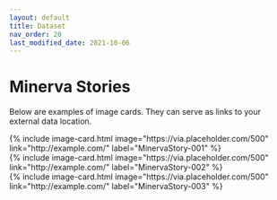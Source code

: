 ```yaml
---
layout: default
title: Dataset
nav_order: 20
last_modified_date: 2021-10-06
---
```


# Minerva Stories

Below are examples of image cards. They can serve as links to your external data location.

<div class="basic-grid three-column">

<div markdown="1">
{% include image-card.html 
    image="https://via.placeholder.com/500"
    link="http://example.com/"
    label="MinervaStory-001"
%}
</div>
<div markdown="1">
{% include image-card.html 
    image="https://via.placeholder.com/500"
    link="http://example.com/"
    label="MinervaStory-002"
%}
</div>
<div markdown="1">
{% include image-card.html 
    image="https://via.placeholder.com/500"
    link="http://example.com/"
    label="MinervaStory-003"
%}
</div>

</div><!-- end grid -->